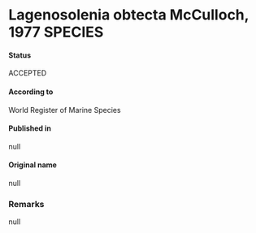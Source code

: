 Lagenosolenia obtecta McCulloch, 1977 SPECIES
=======

#### Status
ACCEPTED

#### According to
World Register of Marine Species

#### Published in
null

#### Original name
null

### Remarks
null